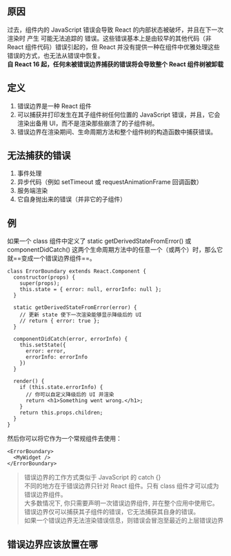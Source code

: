 ## 原因
过去，组件内的 JavaScript 错误会导致 React 的内部状态被破坏，并且在下一次渲染时 产生 可能无法追踪的 错误。这些错误基本上是由较早的其他代码（非 React 组件代码）错误引起的，但 React 并没有提供一种在组件中优雅处理这些错误的方式，也无法从错误中恢复。  
**自 React 16 起，任何未被错误边界捕获的错误将会导致整个 React 组件树被卸载**
## 定义
1. 错误边界是一种 React 组件
2. 可以捕获并打印发生在其子组件树任何位置的 JavaScript 错误，并且，它会渲染出备用 UI，而不是渲染那些崩溃了的子组件树。
3. 错误边界在渲染期间、生命周期方法和整个组件树的构造函数中捕获错误。
## 无法捕获的错误
1. 事件处理
2. 异步代码（例如 setTimeout 或 requestAnimationFrame 回调函数）
3. 服务端渲染
4. 它自身抛出来的错误（并非它的子组件）
## 例
如果一个 class 组件中定义了 static getDerivedStateFromError() 或 componentDidCatch() 这两个生命周期方法中的任意一个（或两个）时，那么它就==变成一个错误边界组件==。
```
class ErrorBoundary extends React.Component {
  constructor(props) {
    super(props);
    this.state = { error: null, errorInfo: null };
  }

  static getDerivedStateFromError(error) {
    // 更新 state 使下一次渲染能够显示降级后的 UI
    // return { error: true };
  }

  componentDidCatch(error, errorInfo) {
    this.setState({
      error: error,
      errorInfo: errorInfo
    })
  }

  render() {
    if (this.state.errorInfo) {
      // 你可以自定义降级后的 UI 并渲染
      return <h1>Something went wrong.</h1>;
    }
    return this.props.children; 
  }
}
```
然后你可以将它作为一个常规组件去使用：
```
<ErrorBoundary>
  <MyWidget />
</ErrorBoundary>
```
> 错误边界的工作方式类似于 JavaScript 的 catch {}  
不同的地方在于错误边界只针对 React 组件。只有 class 组件才可以成为错误边界组件。  
大多数情况下, 你只需要声明一次错误边界组件, 并在整个应用中使用它。  
错误边界仅可以捕获其子组件的错误，它无法捕获其自身的错误。  
如果一个错误边界无法渲染错误信息，则错误会冒泡至最近的上层错误边界
## 错误边界应该放置在哪
